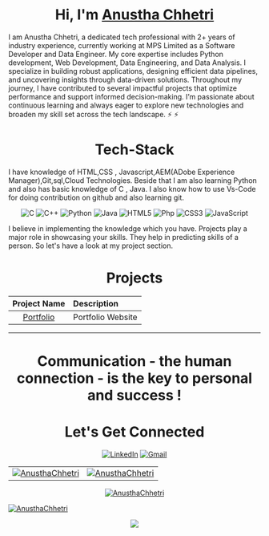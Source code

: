 <h1 align="center">Hi, I'm <a href="https://www.linkedin.com/in/anustha-chhetri-2b3086193/" target="_blank"> Anustha Chhetri </a></h1>

I am Anustha Chhetri, a dedicated tech professional with 2+ years of industry experience, currently working at MPS Limited as a Software Developer and Data Engineer. My core expertise includes Python development, Web Development, Data Engineering, and Data Analysis. I specialize in building robust applications, designing efficient data pipelines, and uncovering insights through data-driven solutions. Throughout my journey, I have contributed to several impactful projects that optimize performance and support informed decision-making. I’m passionate about continuous learning and always eager to explore new technologies and broaden my skill set across the tech landscape. ⚡
 ⚡


<h1 align="center">Tech-Stack</h1>

I have knowledge of HTML,CSS , Javascript,AEM(ADobe Experience Manager),Git,sql,Cloud Technologies. Beside that I am also learning Python and also has basic knowledge of  C , Java. I also know how to use Vs-Code for doing contribution on github and also learning git.

<p align="center"> 
<img alt="C" src="https://img.shields.io/badge/c-%2300599C.svg?&style=for-the-badge&logo=c&logoColor=white" />
<img alt="C++" src="https://img.shields.io/badge/c++-%2300599C.svg?&style=for-the-badge&logo=c%2B%2B&ogoColor=white" />
   <img alt="Python" src="https://img.shields.io/badge/python-%2314354C.svg?style=for-the-badge&logo=python&logoColor=white"/>
 <img alt="Java" src="https://img.shields.io/badge/java-%23ED8B00.svg?&style=for-the-badge&logo=java&logoColor=white" />
<img alt="HTML5" src="https://img.shields.io/badge/html5-%23E34F26.svg?&style=for-the-badge&logo=html5&logoColor=white" />
  <img alt="Php" src="https://img.shields.io/badge/-php-%8A5BE2.svg?&style=for-the-badge&logo=php&logoColor=white" "/>
 <img alt="CSS3" src="https://img.shields.io/badge/css3-%231572B6.svg?&style=for-the-badge&logo=css3&logoColor=white" />
 <img alt="JavaScript" src="https://img.shields.io/badge/javascript-%23323330.svg?&style=for-the-badge&logo=javascript&logoColor=%23F7DF1E" />
</p>
I believe in implementing the knowledge which you have. Projects play a major role in showcasing your skills. They help in predicting skills of a person. So let's have a look at my project section.

<h1 align="center">Projects</h1>




| Project Name      | Description | 
| :---:        |    :----   |  
| [Portfolio ](https://anusthachhetri.github.io/)   | Portfolio Website   |

<hr>

<h1 align="center">Communication - the human connection - is the key to personal and success !</h1>

<h1 align="center">Let's Get Connected</h1>

<div align="center">


<a  href="https://www.linkedin.com/in/anustha-chhetri-2b3086193/" target="_blank"><img alt="LinkedIn" src="https://img.shields.io/badge/linkedin%20-%230077B5.svg?&style=for-the-badge&logo=linkedin&logoColor=white" /></a>
<a href="mailto:anusthachhetri13@gmail.com"><img  alt="Gmail" src="https://img.shields.io/badge/Gmail-D14836?style=for-the-badge&logo=gmail&logoColor=white" />

</div>

<table>
  <tr>
    <td><img src="https://github-readme-stats.vercel.app/api?username=anusthachhetri&show_icons=true&theme=dark&locale=en" alt="AnusthaChhetri" /></td>
    <td><img src="https://github-readme-stats.vercel.app/api/top-langs?username=anusthachhetri&show_icons=true&theme=dark&locale=en&layout=compact" alt="AnusthaChhetri" /></td>
  </tr>
</table>

<div align="center">
<p><img align="center" src="https://github-readme-streak-stats.herokuapp.com/?user=anusthachhetri&theme=dark" alt="AnusthaChhetri" /></p>
  </div>
<p align="left"> <img src="https://komarev.com/ghpvc/?username=anusthachhetri&label=Profile%20views&color=6805D3&style=flat" alt="AnusthaChhetri" /> </p>
   <div align="center">
 <img src="https://activity-graph.herokuapp.com/graph?username=anusthachhetri&bg_color=FFFFFF&color=000000&line=000000&point=00FF00"></div>

